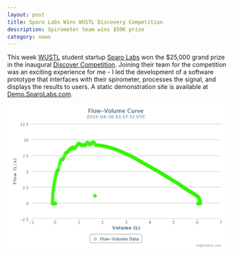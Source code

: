 ```yaml
---
layout: post
title: Sparo Labs Wins WUSTL Discovery Competition
description: Spirometer team wins $50K prize
category: news
---
```


This week [WUSTL](http://wustl.edu) student startup [Sparo Labs](http://www.sparolabs.com) won the $25,000 grand prize in the inaugural [Discover Competition](http://engineering.wustl.edu/disc-comp.aspx). Joining their team for the competition was an exciting experience for me - I led the development of a software prototype that interfaces with their spirometer, processes the signal, and displays the results to users. A static demonstration site is available at [Demo.SparoLabs.com](http://demo.sparolabs.com). 

<a href="http://demo.sparolabs.com"><img src="/images/SparoChart.png" width="500" alt="Demonstration Data Chart" /></a>
